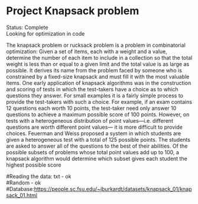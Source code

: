 # Project Knapsack problem
 Status: Complete<br/>                                                                                                                   Looking for optimization in code

The knapsack problem or rucksack problem is a problem in combinatorial optimization: Given a set of items, each with a weight and a value, determine the number of each item to include in a collection so that the total weight is less than or equal to a given limit and the total value is as large as possible. It derives its name from the problem faced by someone who is constrained by a fixed-size knapsack and must fill it with the most valuable items.
One early application of knapsack algorithms was in the construction and scoring of tests in which the test-takers have a choice as to which questions they answer. For small examples it is a fairly simple process to provide the test-takers with such a choice. For example, if an exam contains 12 questions each worth 10 points, the test-taker need only answer 10 questions to achieve a maximum possible score of 100 points. However, on tests with a heterogeneous distribution of point values—i.e. different questions are worth different point values— it is more difficult to provide choices. Feuerman and Weiss proposed a system in which students are given a heterogeneous test with a total of 125 possible points. The students are asked to answer all of the questions to the best of their abilities. Of the possible subsets of problems whose total point values add up to 100, a knapsack algorithm would determine which subset gives each student the highest possible score


#Reading the data: txt - ok <br/>                                                                                                          #Random - ok<br/>                                          #Database:https://people.sc.fsu.edu/~jburkardt/datasets/knapsack_01/knapsack_01.html
